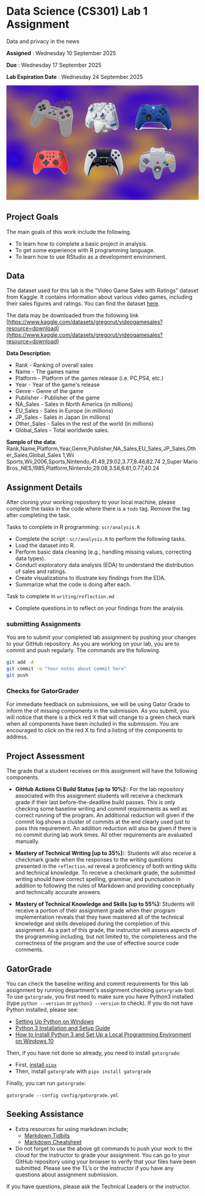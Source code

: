 # Data Science (CS301) Lab 1 Assignment

Data and privacy in the news

**Assigned** : Wednesday 10 September 2025

**Due** : Wednesday 17 September 2025

**Lab Expiration Date** : Wednesday 24 September 2025

![logo](graphics/controllers_i.png)

## Project Goals

The main goals of this work include the following.

* To learn how to complete a basic project in analysis.
* To get some experience with R programming language.
* To learn how to use RStudio as a development environment.

## Data
The dataset used for this lab is the "Video Game Sales with Ratings" dataset from Kaggle. It contains information about various video games, including their sales figures and ratings. You can find the dataset [here](https://www.kaggle.com/datasets/gregorut/videogamesales).

The data may be downloaded from the following link [https://www.kaggle.com/datasets/gregorut/videogamesales?resource=download](https://www.kaggle.com/datasets/gregorut/videogamesales?resource=download)

**Data Description**:
- Rank - Ranking of overall sales
- Name - The games name
- Platform - Platform of the games release (i.e. PC,PS4, etc.)
- Year - Year of the game's release
- Genre - Genre of the game
- Publisher - Publisher of the game
- NA_Sales - Sales in North America (in millions)
- EU_Sales - Sales in Europe (in millions)
- JP_Sales - Sales in Japan (in millions)
- Other_Sales - Sales in the rest of the world (in millions)
- Global_Sales - Total worldwide sales.

**Sample of the data**:
Rank,Name,Platform,Year,Genre,Publisher,NA_Sales,EU_Sales,JP_Sales,Other_Sales,Global_Sales
1,Wii Sports,Wii,2006,Sports,Nintendo,41.49,29.02,3.77,8.46,82.74
2,Super Mario Bros.,NES,1985,Platform,Nintendo,29.08,3.58,6.81,0.77,40.24

## Assignment Details

After cloning your working repository to your local machine, please complete the tasks in the code where there is a `todo` tag. Remove the tag after completing the task.

Tasks to complete in R programming: `scr/analysis.R`

* Complete the script : `scr/analysis.R` to perform the following tasks.
* Load the dataset into R.
* Perform basic data cleaning (e.g., handling missing values, correcting data types).
* Conduct exploratory data analysis (EDA) to understand the distribution of sales and ratings.
* Create visualizations to illustrate key findings from the EDA.
* Summarize what the code is doing after each.

Task to complete in `writing/reflection.md`

* Complete questions in to reflect on your findings from the analysis.

### submitting Assignments
You are to submit your completed lab assignment by pushing your changes to your GitHub repository. As you are working on your lab, you are to commit and push regularly. The commands are the following.

``` bash
git add -A
git commit -m "Your notes about commit here" 
git push
```

### Checks for GatorGrader

For immediate feedback on submissions, we will be using Gator Grade to inform the of missing components in the submission. As you submit, you will notice that there is a thick red X that will change to a green check mark when all components have been included in the submission. You are encouraged to click on the red X to find a listing of the components to address.

## Project Assessment

The grade that a student receives on this assignment will have the following components.

+ **GitHub Actions CI Build Status [up to 10%]:**: For the lab repository associated with this assignment students will receive a checkmark grade if their last before-the-deadline build passes. This is only checking some baseline writing and commit requirements as well as correct running of the program. An additional reduction will given if the commit log shows a cluster of commits at the end clearly used just to pass this requirement. An addition reduction will also be given if there is no commit during lab work times. All other requirements are evaluated manually.

+ **Mastery of Technical Writing [up to 35%]:**: Students will also receive a checkmark grade when the responses to the writing questions presented in the `reflection.md` reveal a proficiency of both writing skills and technical knowledge. To receive a checkmark grade, the submitted writing should have correct spelling, grammar, and punctuation in addition to following the rules of Markdown and providing conceptually and technically accurate answers.

+ **Mastery of Technical Knowledge and Skills [up to 55%]:** Students will receive a portion of their assignment grade when their program implementation reveals that they have mastered all of the technical knowledge and skills developed during the completion of this assignment. As a part of this grade, the instructor will assess aspects of the programming including, but not limited to, the completeness and the correctness of the program and the use of effective source code comments.

## GatorGrade

You can check the baseline writing and commit requirements for this lab assignment by running department's assignment checking `gatorgrade` tool. To use `gatorgrade`, you first need to make sure you have Python3 installed (type `python --version` or `python3 --version` to check). If you do not have Python installed, please see:

- [Setting Up Python on Windows](https://realpython.com/lessons/python-windows-setup/)
- [Python 3 Installation and Setup Guide](https://realpython.com/installing-python/)
- [How to Install Python 3 and Set Up a Local Programming Environment on Windows 10](https://www.digitalocean.com/community/tutorials/how-to-install-python-3-and-set-up-a-local-programming-environment-on-windows-10)

Then, if you have not done so already, you need to install `gatorgrade`:

- First, [install `pipx`](https://pypa.github.io/pipx/installation/)
- Then, install `gatorgrade` with `pipx install gatorgrade`

Finally, you can run `gatorgrade`:

`gatorgrade --config config/gatorgrade.yml`

## Seeking Assistance

* Extra resources for using markdown include;
  + [Markdown Tidbits](https://www.youtube.com/watch?v=cdJEUAy5IyA)
  + [Markdown Cheatsheet](https://github.com/adam-p/markdown-here/wiki/Markdown-Cheatsheet)
* Do not forget to use the above git commands to push your work to the cloud for the instructor to grade your assignment. You can go to your GitHub repository using your browser to verify that your files have been submitted. Please see the TL’s or the instructor if you have any questions about assignment submission.

If you have questions, please ask the Technical Leaders or the instructor.
